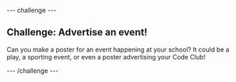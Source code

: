 \--- challenge \---

## Challenge: Advertise an event!

Can you make a poster for an event happening at your school? It could be a play, a sporting event, or even a poster advertising your Code Club!

\--- /challenge \---